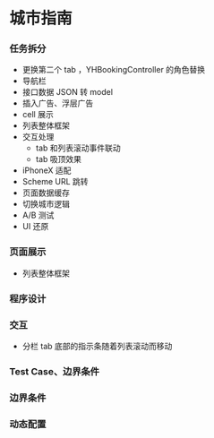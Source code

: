 # 城市指南

### 任务拆分
- 更换第二个 tab ，YHBookingController 的角色替换
- 导航栏
- 接口数据 JSON 转 model
- 插入广告、浮层广告
- cell 展示
- 列表整体框架
- 交互处理
  - tab 和列表滚动事件联动
  - tab 吸顶效果
- iPhoneX 适配
- Scheme URL 跳转
- 页面数据缓存
- 切换城市逻辑
- A/B 测试
- UI 还原

### 页面展示
- 列表整体框架

### 程序设计


### 交互
- 分栏 tab 底部的指示条随着列表滚动而移动


### Test Case、边界条件


### 边界条件


### 动态配置